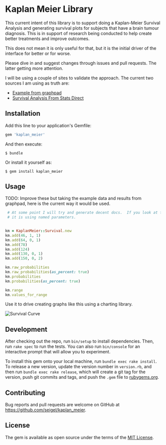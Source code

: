 # Kaplan Meier Library

This current intent of this library is to support doing a Kaplan-Meier Survival Analysis and generating survival plots for subjects that have a brain tumour diagnosis.  This is in support of research being conducted to help create better treatments and improve outcomes.

This does not mean it is only useful for that, but it is the initial driver of the interface for better or for worse.

Please dive in and suggest changes through issues and pull requests.  The latter getting more attention.

I will be using a couple of sites to validate the approach.  The current two sources I am using as truth are:

* [Example from graphpad](https://s3.amazonaws.com/cdn.graphpad.com/faq/1757/file/P4-Survival%20analysis.pdf) 
* [Survival Analysis From Stats Direct](https://statsdirect.com/help/survival_analysis/kaplan.htm)

## Installation

Add this line to your application's Gemfile:

```ruby
gem 'kaplan_meier'
```

And then execute:

    $ bundle

Or install it yourself as:

    $ gem install kaplan_meier

## Usage

TODO: Improve these but taking the example data and results from graphpad, here is the current way it would be used.

```ruby
 # At some point I will try and generate decent docs.  If you look at the code
 # it is using named parameters.
  

km = KaplanMeier::Survival.new
km.add(46, 1, 1)
km.add(64, 0, 1)
km.add(78)
km.add(124)
km.add(130, 0, 1)
km.add(150, 0, 2)

km.raw_probabilities
km.raw_probabilities(as_percent: true)
km.probabilities
km.probabilities(as_percent: true)

km.range 
km.values_for_range
```

Use it to drive creating graphs like this using a charting library.



![Survival Curve](https://d.pr/i/VKI4H6+?height=400px)

## Development

After checking out the repo, run `bin/setup` to install dependencies. Then, run `rake spec` to run the tests. You can also run `bin/console` for an interactive prompt that will allow you to experiment.

To install this gem onto your local machine, run `bundle exec rake install`. To release a new version, update the version number in `version.rb`, and then run `bundle exec rake release`, which will create a git tag for the version, push git commits and tags, and push the `.gem` file to [rubygems.org](https://rubygems.org).

## Contributing

Bug reports and pull requests are welcome on GitHub at https://github.com/seigel/kaplan_meier.

## License

The gem is available as open source under the terms of the [MIT License](https://opensource.org/licenses/MIT).
